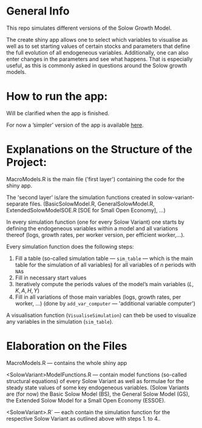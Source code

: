 # General Info

This repo simulates different versions of the Solow Growth Model.

The create shiny app allows one to select which variables to visualise as well as to set starting values of certain stocks and parameters that define the full evolution of all endogeneous variables. Additionally, one can also enter changes in the parameters and see what happens. That is especially useful, as this is commonly asked in questions around the Solow growth models.

# How to run the app:
Will be clarified when the app is finished.

For now a ’simpler’ version of the app is available [here](https://sebastianshinyapps.shinyapps.io/SolowVariants/).


# Explanations on the Structure of the Project:
MacroModels.R is the main file ('first layer') containing the code for the shiny app. 

The 'second layer' is/are the simulation functions created in solow-variant-separate files. (BasicSolowModel.R, GeneralSolowModel.R, ExtendedSolowModelSOE.R [SOE for Small Open Economy], ...)

In every simulation function (one for every Solow Variant) one starts by defining the endogeneous variables within a model and all variations thereof (logs, growth rates, per worker version, per efficient worker,...). 

Every simulation function does the following steps:

1. Fill a table (so-called simulation table — `sim_table` — which is the main table for the simulation of all variables) for all variables of $n$ periods with `NA`s
2. Fill in necessary start values
3. Iteratively compute the periods values of the model’s main variables ($L,K, A, H, Y$)
4. Fill in all variations of those main variables (logs, growth rates, per worker, ...) (done by `add_var_computer` — 'additional variable computer')

A visualisation function (`VisualiseSimulation`) can theb be used to visualize any variables in the simulation (`sim_table`).

# Elaboration on the Files
MacroModels.R — contains the whole shiny app

\<SolowVariant\>ModelFunctions.R — contain model functions (so-called structural equations) of every Solow Variant as well as formulae for the steady state values of some key endogeneous variables.
(Solow Variants are (for now) the Basic Solow Model (BS), the General Solow Model (GS), the Extended Solow Model for a Small Open Economy (ESSOE).

\<SolowVariant\>.R` — each contain the simulation function for the respective Solow Variant as outlined above with steps 1. to 4..

